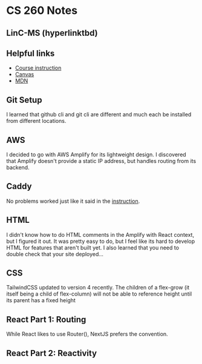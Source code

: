 # CS 260 Notes

## LinC-MS (hyperlinktbd)

## Helpful links

- [Course instruction](https://github.com/webprogramming260)
- [Canvas](https://byu.instructure.com)
- [MDN](https://developer.mozilla.org)

## Git Setup

I learned that github cli and git cli are different and much each be installed from different locations.

## AWS

I decided to go with AWS Amplify for its lightweight design.
I discovered that Amplify doesn't provide a static IP address, but handles routing from its backend.

## Caddy

No problems worked just like it said in the [instruction](https://github.com/webprogramming260/.github/blob/main/profile/webServers/https/https.md).

## HTML

I didn't know how to do HTML comments in the Amplify with React context, but I figured it out. It was pretty easy to do, but I feel like its hard to develop HTML for features that aren't built yet. I also learned that you need to double check that your site deployed...

## CSS

TailwindCSS updated to version 4 recently. The children of a flex-grow (it itself being a child of flex-column) will not be able to reference height until its parent has a fixed height

## React Part 1: Routing

While React likes to use Router(), NextJS prefers the <Link> convention.

## React Part 2: Reactivity